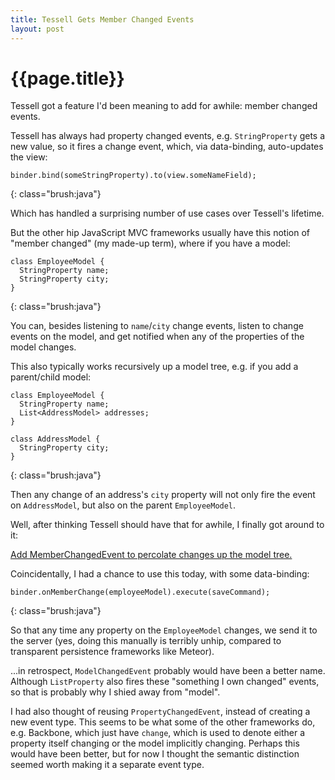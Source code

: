 ```yaml
---
title: Tessell Gets Member Changed Events
layout: post
---
```


{{page.title}}
==============

Tessell got a feature I'd been meaning to add for awhile: member changed events.

Tessell has always had property changed events, e.g. `StringProperty` gets a new value, so it fires a change event, which, via data-binding, auto-updates the view:

    binder.bind(someStringProperty).to(view.someNameField);
{: class="brush:java"}

Which has handled a surprising number of use cases over Tessell's lifetime.

But the other hip JavaScript MVC frameworks usually have this notion of "member changed" (my made-up term), where if you have a model:

    class EmployeeModel {
      StringProperty name;
      StringProperty city;
    }
{: class="brush:java"}

You can, besides listening to `name`/`city` change events, listen to change events on the model, and get notified when any of the properties of the model changes.

This also typically works recursively up a model tree, e.g. if you add a parent/child model:

    class EmployeeModel {
      StringProperty name;
      List<AddressModel> addresses;
    }

    class AddressModel {
      StringProperty city;
    }
{: class="brush:java"}

Then any change of an address's `city` property will not only fire the event on `AddressModel`, but also on the parent `EmployeeModel`.

Well, after thinking Tessell should have that for awhile, I finally got around to it:

[Add MemberChangedEvent to percolate changes up the model tree.](https://github.com/stephenh/tessell/commit/47b0c12fe864a7ba1848fece486a13d8d01242f5)

Coincidentally, I had a chance to use this today, with some data-binding:

    binder.onMemberChange(employeeModel).execute(saveCommand);
{: class="brush:java"}

So that any time any property on the `EmployeeModel` changes, we send it to the server (yes, doing this manually is terribly unhip, compared to transparent persistence frameworks like Meteor).

...in retrospect, `ModelChangedEvent` probably would have been a better name. Although `ListProperty` also fires these "something I own changed" events, so that is probably why I shied away from "model".

I had also thought of reusing `PropertyChangedEvent`, instead of creating a new event type. This seems to be what some of the other frameworks do, e.g. Backbone, which just have `change`, which is used to denote either a property itself changing or the model implicitly changing. Perhaps this would have been better, but for now I thought the semantic distinction seemed worth making it a separate event type.

